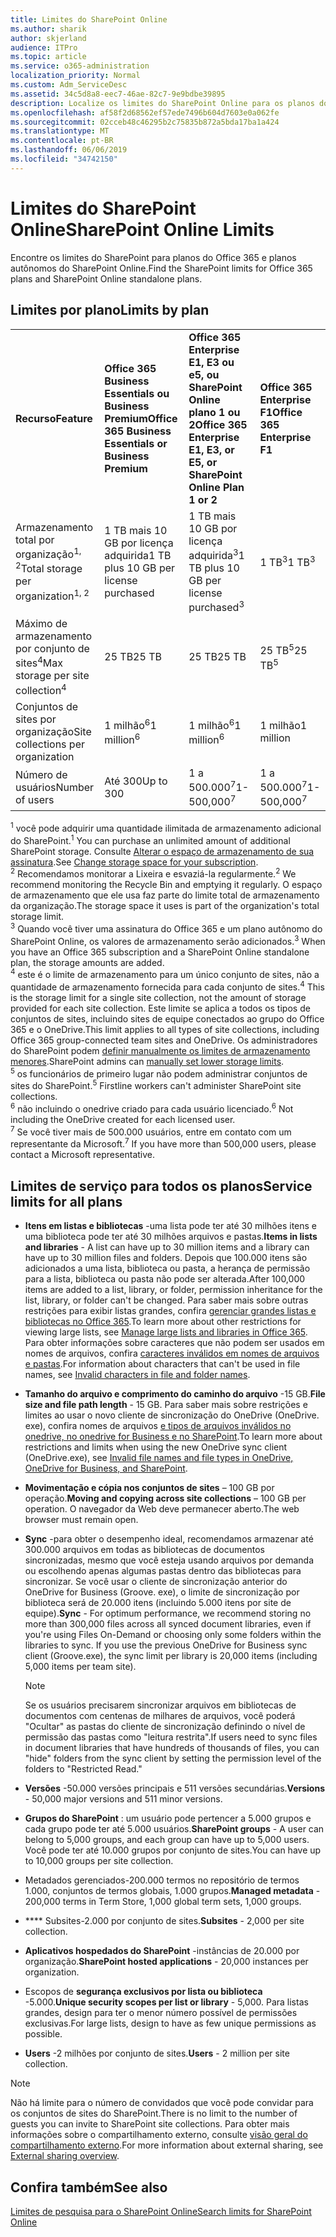 ```yaml
---
title: Limites do SharePoint Online
ms.author: sharik
author: skjerland
audience: ITPro
ms.topic: article
ms.service: o365-administration
localization_priority: Normal
ms.custom: Adm_ServiceDesc
ms.assetid: 34c5d8a8-eec7-46ae-82c7-9e9bdbe39895
description: Localize os limites do SharePoint Online para os planos do Office 365 Enterprise e os planos autônomos.
ms.openlocfilehash: af58f2d68562ef57ede7496b604d7603e0a062fe
ms.sourcegitcommit: 02cceb48c46295b2c75835b872a5bda17ba1a424
ms.translationtype: MT
ms.contentlocale: pt-BR
ms.lasthandoff: 06/06/2019
ms.locfileid: "34742150"
---
```

# <a name="sharepoint-online-limits"></a><span data-ttu-id="04e96-103">Limites do SharePoint Online</span><span class="sxs-lookup"><span data-stu-id="04e96-103">SharePoint Online Limits</span></span> 

<span data-ttu-id="04e96-104">Encontre os limites do SharePoint para planos do Office 365 e planos autônomos do SharePoint Online.</span><span class="sxs-lookup"><span data-stu-id="04e96-104">Find the SharePoint limits for Office 365 plans and SharePoint Online standalone plans.</span></span>
  
## <a name="limits-by-plan"></a><span data-ttu-id="04e96-105">Limites por plano</span><span class="sxs-lookup"><span data-stu-id="04e96-105">Limits by plan</span></span> 

|||||
|:-----|:-----|:-----|:-----|
|<span data-ttu-id="04e96-106">**Recurso**</span><span class="sxs-lookup"><span data-stu-id="04e96-106">**Feature**</span></span> <br/> |<span data-ttu-id="04e96-107">**Office 365 Business Essentials ou Business Premium**</span><span class="sxs-lookup"><span data-stu-id="04e96-107">**Office 365 Business Essentials or Business Premium**</span></span> <br/> |<span data-ttu-id="04e96-108">**Office 365 Enterprise E1, E3 ou e5, ou SharePoint Online plano 1 ou 2**</span><span class="sxs-lookup"><span data-stu-id="04e96-108">**Office 365 Enterprise E1, E3, or E5, or SharePoint Online Plan 1 or 2**</span></span> <br/> | <span data-ttu-id="04e96-109">**Office 365 Enterprise F1**</span><span class="sxs-lookup"><span data-stu-id="04e96-109">**Office 365 Enterprise F1**</span></span> <br/> |
|<span data-ttu-id="04e96-110">Armazenamento total por organização<sup>1, 2</sup></span><span class="sxs-lookup"><span data-stu-id="04e96-110">Total storage per organization<sup>1, 2</sup></span></span> <br/> |<span data-ttu-id="04e96-111">1 TB mais 10 GB por licença adquirida</span><span class="sxs-lookup"><span data-stu-id="04e96-111">1 TB plus 10 GB per license purchased</span></span>  <br/> |<span data-ttu-id="04e96-112">1 TB mais 10 GB por licença adquirida<sup>3</sup></span><span class="sxs-lookup"><span data-stu-id="04e96-112">1 TB plus 10 GB per license purchased<sup>3</sup></span></span> <br/> |<span data-ttu-id="04e96-113">1 TB<sup>3</sup></span><span class="sxs-lookup"><span data-stu-id="04e96-113">1 TB<sup>3</sup></span></span> <br/> |
|<span data-ttu-id="04e96-114">Máximo de armazenamento por conjunto de sites<sup>4</sup></span><span class="sxs-lookup"><span data-stu-id="04e96-114">Max storage per site collection<sup>4</sup></span></span><br/> |<span data-ttu-id="04e96-115">25 TB</span><span class="sxs-lookup"><span data-stu-id="04e96-115">25 TB</span></span> <br/> |<span data-ttu-id="04e96-116">25 TB</span><span class="sxs-lookup"><span data-stu-id="04e96-116">25 TB</span></span> <br/> |<span data-ttu-id="04e96-117">25 TB<sup>5</sup></span><span class="sxs-lookup"><span data-stu-id="04e96-117">25 TB<sup>5</sup></span></span> <br/> |
|<span data-ttu-id="04e96-118">Conjuntos de sites por organização</span><span class="sxs-lookup"><span data-stu-id="04e96-118">Site collections per organization</span></span>  <br/> |<span data-ttu-id="04e96-119">1 milhão<sup>6</sup></span><span class="sxs-lookup"><span data-stu-id="04e96-119">1 million<sup>6</sup></span></span> <br/> |<span data-ttu-id="04e96-120">1 milhão<sup>6</sup></span><span class="sxs-lookup"><span data-stu-id="04e96-120">1 million<sup>6</sup></span></span> <br/> |<span data-ttu-id="04e96-121">1 milhão</span><span class="sxs-lookup"><span data-stu-id="04e96-121">1 million</span></span><br/> |
|<span data-ttu-id="04e96-122">Número de usuários</span><span class="sxs-lookup"><span data-stu-id="04e96-122">Number of users</span></span>  <br/> |<span data-ttu-id="04e96-123">Até 300</span><span class="sxs-lookup"><span data-stu-id="04e96-123">Up to 300</span></span>  <br/> |<span data-ttu-id="04e96-124">1 a 500.000<sup>7</sup></span><span class="sxs-lookup"><span data-stu-id="04e96-124">1- 500,000<sup>7</sup></span></span> <br/> |<span data-ttu-id="04e96-125">1 a 500.000<sup>7</sup></span><span class="sxs-lookup"><span data-stu-id="04e96-125">1- 500,000<sup>7</sup></span></span> <br/> |
   
<span data-ttu-id="04e96-126"><sup>1</sup> você pode adquirir uma quantidade ilimitada de armazenamento adicional do SharePoint.</span><span class="sxs-lookup"><span data-stu-id="04e96-126"><sup>1</sup> You can purchase an unlimited amount of additional SharePoint storage.</span></span> <span data-ttu-id="04e96-127">Consulte [Alterar o espaço de armazenamento de sua assinatura](/office365/admin/subscriptions-and-billing/add-storage-space).</span><span class="sxs-lookup"><span data-stu-id="04e96-127">See [Change storage space for your subscription](/office365/admin/subscriptions-and-billing/add-storage-space).</span></span> 
<br/><span data-ttu-id="04e96-128"><sup>2</sup> Recomendamos monitorar a Lixeira e esvaziá-la regularmente.</span><span class="sxs-lookup"><span data-stu-id="04e96-128"><sup>2</sup> We recommend monitoring the Recycle Bin and emptying it regularly.</span></span> <span data-ttu-id="04e96-129">O espaço de armazenamento que ele usa faz parte do limite total de armazenamento da organização.</span><span class="sxs-lookup"><span data-stu-id="04e96-129">The storage space it uses is part of the organization's total storage limit.</span></span> 
<br/> <span data-ttu-id="04e96-130"><sup>3</sup> Quando você tiver uma assinatura do Office 365 e um plano autônomo do SharePoint Online, os valores de armazenamento serão adicionados.</span><span class="sxs-lookup"><span data-stu-id="04e96-130"><sup>3</sup> When you have an Office 365 subscription and a SharePoint Online standalone plan, the storage amounts are added.</span></span> 
<br/> <span data-ttu-id="04e96-131"><sup>4</sup> este é o limite de armazenamento para um único conjunto de sites, não a quantidade de armazenamento fornecida para cada conjunto de sites.</span><span class="sxs-lookup"><span data-stu-id="04e96-131"><sup>4</sup> This is the storage limit for a single site collection, not the amount of storage provided for each site collection.</span></span> <span data-ttu-id="04e96-132">Este limite se aplica a todos os tipos de conjuntos de sites, incluindo sites de equipe conectados ao grupo do Office 365 e o OneDrive.</span><span class="sxs-lookup"><span data-stu-id="04e96-132">This limit applies to all types of site collections, including Office 365 group-connected team sites and OneDrive.</span></span> <span data-ttu-id="04e96-133">Os administradores do SharePoint podem [definir manualmente os limites de armazenamento menores](/sharepoint/manage-site-collection-storage-limits).</span><span class="sxs-lookup"><span data-stu-id="04e96-133">SharePoint admins can [manually set lower storage limits](/sharepoint/manage-site-collection-storage-limits).</span></span> 
<br/> <span data-ttu-id="04e96-134"><sup>5</sup> os funcionários de primeiro lugar não podem administrar conjuntos de sites do SharePoint.</span><span class="sxs-lookup"><span data-stu-id="04e96-134"><sup>5</sup> Firstline workers can't administer SharePoint site collections.</span></span> 
<br/> <span data-ttu-id="04e96-135"><sup>6</sup> não incluindo o onedrive criado para cada usuário licenciado.</span><span class="sxs-lookup"><span data-stu-id="04e96-135"><sup>6</sup> Not including the OneDrive created for each licensed user.</span></span> 
<br/> <span data-ttu-id="04e96-136"><sup>7</sup> Se você tiver mais de 500.000 usuários, entre em contato com um representante da Microsoft.</span><span class="sxs-lookup"><span data-stu-id="04e96-136"><sup>7</sup> If you have more than 500,000 users, please contact a Microsoft representative.</span></span> 
  

  
## <a name="service-limits-for-all-plans"></a><span data-ttu-id="04e96-137">Limites de serviço para todos os planos</span><span class="sxs-lookup"><span data-stu-id="04e96-137">Service limits for all plans</span></span>

- <span data-ttu-id="04e96-138">**Itens em listas e bibliotecas** -uma lista pode ter até 30 milhões itens e uma biblioteca pode ter até 30 milhões arquivos e pastas.</span><span class="sxs-lookup"><span data-stu-id="04e96-138">**Items in lists and libraries** - A list can have up to 30 million items and a library can have up to 30 million files and folders.</span></span> <span data-ttu-id="04e96-139">Depois que 100.000 itens são adicionados a uma lista, biblioteca ou pasta, a herança de permissão para a lista, biblioteca ou pasta não pode ser alterada.</span><span class="sxs-lookup"><span data-stu-id="04e96-139">After 100,000 items are added to a list, library, or folder, permission inheritance for the list, library, or folder can't be changed.</span></span> <span data-ttu-id="04e96-140">Para saber mais sobre outras restrições para exibir listas grandes, confira [gerenciar grandes listas e bibliotecas no Office 365](https://support.office.com/article/b4038448-ec0e-49b7-b853-679d3d8fb784).</span><span class="sxs-lookup"><span data-stu-id="04e96-140">To learn more about other restrictions for viewing large lists, see [Manage large lists and libraries in Office 365](https://support.office.com/article/b4038448-ec0e-49b7-b853-679d3d8fb784).</span></span> <span data-ttu-id="04e96-141">Para obter informações sobre caracteres que não podem ser usados em nomes de arquivos, confira [caracteres inválidos em nomes de arquivos e pastas](https://support.office.com/article/64883a5d-228e-48f5-b3d2-eb39e07630fa).</span><span class="sxs-lookup"><span data-stu-id="04e96-141">For information about characters that can't be used in file names, see [Invalid characters in file and folder names](https://support.office.com/article/64883a5d-228e-48f5-b3d2-eb39e07630fa).</span></span>

- <span data-ttu-id="04e96-142">**Tamanho do arquivo e comprimento do caminho do arquivo** -15 GB.</span><span class="sxs-lookup"><span data-stu-id="04e96-142">**File size and file path length** - 15 GB.</span></span> <span data-ttu-id="04e96-143">Para saber mais sobre restrições e limites ao usar o novo cliente de sincronização do OneDrive (OneDrive. exe), confira nomes de arquivos [e tipos de arquivos inválidos no onedrive, no onedrive for Business e no SharePoint](https://support.office.com/article/64883a5d-228e-48f5-b3d2-eb39e07630fa).</span><span class="sxs-lookup"><span data-stu-id="04e96-143">To learn more about restrictions and limits when using the new OneDrive sync client (OneDrive.exe), see [Invalid file names and file types in OneDrive, OneDrive for Business, and SharePoint](https://support.office.com/article/64883a5d-228e-48f5-b3d2-eb39e07630fa).</span></span>

- <span data-ttu-id="04e96-144">**Movimentação e cópia nos conjuntos de sites** – 100 GB por operação.</span><span class="sxs-lookup"><span data-stu-id="04e96-144">**Moving and copying across site collections** – 100 GB per operation.</span></span> <span data-ttu-id="04e96-145">O navegador da Web deve permanecer aberto.</span><span class="sxs-lookup"><span data-stu-id="04e96-145">The web browser must remain open.</span></span>

- <span data-ttu-id="04e96-146">**Sync** -para obter o desempenho ideal, recomendamos armazenar até 300.000 arquivos em todas as bibliotecas de documentos sincronizadas, mesmo que você esteja usando arquivos por demanda ou escolhendo apenas algumas pastas dentro das bibliotecas para sincronizar. Se você usar o cliente de sincronização anterior do OneDrive for Business (Groove. exe), o limite de sincronização por biblioteca será de 20.000 itens (incluindo 5.000 itens por site de equipe).</span><span class="sxs-lookup"><span data-stu-id="04e96-146">**Sync** - For optimum performance, we recommend storing no more than 300,000 files across all synced document libraries, even if you're using Files On-Demand or choosing only some folders within the libraries to sync. If you use the previous OneDrive for Business sync client (Groove.exe), the sync limit per library is 20,000 items (including 5,000 items per team site).</span></span>

    > [!NOTE]
    > <span data-ttu-id="04e96-147">Se os usuários precisarem sincronizar arquivos em bibliotecas de documentos com centenas de milhares de arquivos, você poderá "Ocultar" as pastas do cliente de sincronização definindo o nível de permissão das pastas como "leitura restrita".</span><span class="sxs-lookup"><span data-stu-id="04e96-147">If users need to sync files in document libraries that have hundreds of thousands of files, you can "hide" folders from the sync client by setting the permission level of the folders to "Restricted Read."</span></span> 

- <span data-ttu-id="04e96-148">**Versões** -50.000 versões principais e 511 versões secundárias.</span><span class="sxs-lookup"><span data-stu-id="04e96-148">**Versions** - 50,000 major versions and 511 minor versions.</span></span>

- <span data-ttu-id="04e96-149">**Grupos do SharePoint** : um usuário pode pertencer a 5.000 grupos e cada grupo pode ter até 5.000 usuários.</span><span class="sxs-lookup"><span data-stu-id="04e96-149">**SharePoint groups** - A user can belong to 5,000 groups, and each group can have up to 5,000 users.</span></span> <span data-ttu-id="04e96-150">Você pode ter até 10.000 grupos por conjunto de sites.</span><span class="sxs-lookup"><span data-stu-id="04e96-150">You can have up to 10,000 groups per site collection.</span></span>

- <span data-ttu-id="04e96-151">Metadados gerenciados-200.000 termos no repositório de termos 1.000, conjuntos de termos globais, 1.000 grupos.</span><span class="sxs-lookup"><span data-stu-id="04e96-151">**Managed metadata** - 200,000 terms in Term Store, 1,000 global term sets, 1,000 groups.</span></span>

- <span data-ttu-id="04e96-152">\*\*\*\* Subsites-2.000 por conjunto de sites.</span><span class="sxs-lookup"><span data-stu-id="04e96-152">**Subsites** - 2,000 per site collection.</span></span>

- <span data-ttu-id="04e96-153">**Aplicativos hospedados do SharePoint** -instâncias de 20.000 por organização.</span><span class="sxs-lookup"><span data-stu-id="04e96-153">**SharePoint hosted applications** - 20,000 instances per organization.</span></span>

- <span data-ttu-id="04e96-154">Escopos de **segurança exclusivos por lista ou biblioteca** -5.000.</span><span class="sxs-lookup"><span data-stu-id="04e96-154">**Unique security scopes per list or library** - 5,000.</span></span> <span data-ttu-id="04e96-155">Para listas grandes, design para ter o menor número possível de permissões exclusivas.</span><span class="sxs-lookup"><span data-stu-id="04e96-155">For large lists, design to have as few unique permissions as possible.</span></span>

- <span data-ttu-id="04e96-156">**Users** -2 milhões por conjunto de sites.</span><span class="sxs-lookup"><span data-stu-id="04e96-156">**Users** - 2 million per site collection.</span></span>

> [!NOTE]
> <span data-ttu-id="04e96-157">Não há limite para o número de convidados que você pode convidar para os conjuntos de sites do SharePoint.</span><span class="sxs-lookup"><span data-stu-id="04e96-157">There is no limit to the number of guests you can invite to SharePoint site collections.</span></span> <span data-ttu-id="04e96-158">Para obter mais informações sobre o compartilhamento externo, consulte [visão geral do compartilhamento externo](/sharepoint/external-sharing-overview).</span><span class="sxs-lookup"><span data-stu-id="04e96-158">For more information about external sharing, see [External sharing overview](/sharepoint/external-sharing-overview).</span></span>

## <a name="see-also"></a><span data-ttu-id="04e96-159">Confira também</span><span class="sxs-lookup"><span data-stu-id="04e96-159">See also</span></span>

[<span data-ttu-id="04e96-160">Limites de pesquisa para o SharePoint Online</span><span class="sxs-lookup"><span data-stu-id="04e96-160">Search limits for SharePoint Online</span></span>](/sharepoint/search-limits)
